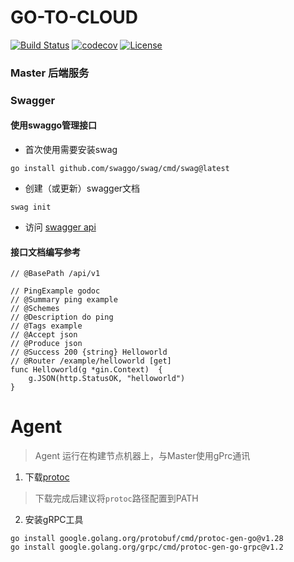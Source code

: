 # GO-TO-CLOUD

[![Build Status](https://github.com/go-to-cloud/go-to-cloud/actions/workflows/tests.yml/badge.svg?branch=main)](https://github.com/go-to-cloud/go-to-cloud/actions?query=branch%3Amain)
[![codecov](https://codecov.io/gh/go-to-cloud/go-to-cloud/branch/main/graph/badge.svg?token=9Y81AN6KUA)](https://codecov.io/gh/go-to-cloud/go-to-cloud)
[![License](https://img.shields.io/badge/License-Apache%202.0-blue.svg)](https://github.com/go-to-cloud/go-to-cloud/blob/main/LICENSE)

### Master 后端服务


### Swagger

#### 使用swaggo管理接口

- 首次使用需要安装swag
```shell
go install github.com/swaggo/swag/cmd/swag@latest
```

- 创建（或更新）swagger文档

```shell
swag init
```

- 访问 [swagger api](http://localhost:8080/swagger/index.html)

#### 接口文档编写参考

```
// @BasePath /api/v1

// PingExample godoc
// @Summary ping example
// @Schemes
// @Description do ping
// @Tags example
// @Accept json
// @Produce json
// @Success 200 {string} Helloworld
// @Router /example/helloworld [get]
func Helloworld(g *gin.Context)  {
	g.JSON(http.StatusOK, "helloworld")
}
```

# Agent

> Agent 运行在构建节点机器上，与Master使用gPrc通讯

1. 下载[protoc]("https://github.com/protocolbuffers/protobuf/releases")
> 下载完成后建议将`protoc`路径配置到PATH

2. 安装gRPC工具

```shell
go install google.golang.org/protobuf/cmd/protoc-gen-go@v1.28
go install google.golang.org/grpc/cmd/protoc-gen-go-grpc@v1.2
```